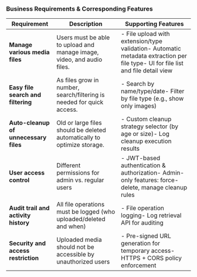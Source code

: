 ### **Business Requirements & Corresponding Features**

| Requirement | Description | Supporting Features |
| --- | --- | --- |
| **Manage various media files** | Users must be able to upload and manage image, video, and audio files. | - File upload with extension/type validation- Automatic metadata extraction per file type- UI for file list and file detail view |
| **Easy file search and filtering** | As files grow in number, search/filtering is needed for quick access. | - Search by name/type/date- Filter by file type (e.g., show only images) |
| **Auto-cleanup of unnecessary files** | Old or large files should be deleted automatically to optimize storage. | - Custom cleanup strategy selector (by age or size)- Log cleanup execution results |
| **User access control** | Different permissions for admin vs. regular users | - JWT-based authentication & authorization- Admin-only features: force-delete, manage cleanup rules |
| **Audit trail and activity history** | All file operations must be logged (who uploaded/deleted and when) | - File operation logging- Log retrieval API for auditing |
| **Security and access restriction** | Uploaded media should not be accessible by unauthorized users | - Pre-signed URL generation for temporary access- HTTPS + CORS policy enforcement |